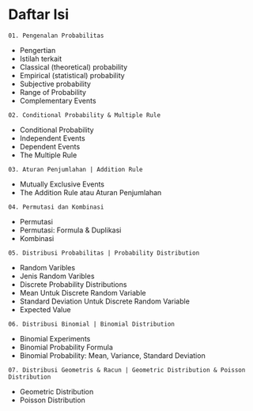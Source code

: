 # Daftar Isi
`01. Pengenalan Probabilitas`
- Pengertian
- Istilah terkait
- Classical (theoretical) probability
- Empirical (statistical) probability
- Subjective probability
- Range of Probability
- Complementary Events

`02. Conditional Probability & Multiple Rule`
- Conditional Probability
- Independent Events
- Dependent Events
- The Multiple Rule

`03. Aturan Penjumlahan | Addition Rule`
- Mutually Exclusive Events
- The Addition Rule atau Aturan Penjumlahan

`04. Permutasi dan Kombinasi`
- Permutasi
- Permutasi: Formula & Duplikasi
- Kombinasi

`05. Distribusi Probabilitas | Probability Distribution`
- Random Varibles
- Jenis Random Varibles
- Discrete Probability Distributions
- Mean Untuk Discrete Random Variable
- Standard Deviation Untuk Discrete Random Variable
- Expected Value

`06. Distribusi Binomial | Binomial Distribution`
- Binomial Experiments
- Binomial Probability Formula
- Binomial Probability: Mean, Variance, Standard Deviation

`07. Distribusi Geometris & Racun | Geometric Distribution & Poisson Distribution`
- Geometric Distribution
- Poisson Distribution
